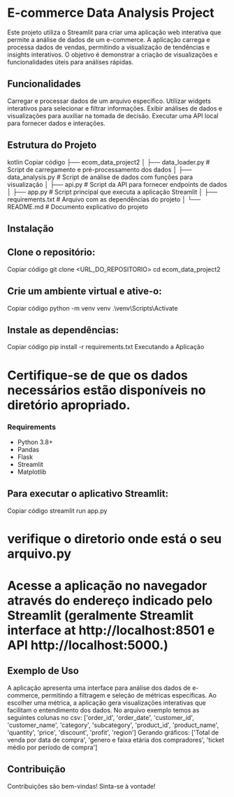 # E-commerce Data Analysis Project
Este projeto utiliza o Streamlit para criar uma aplicação web interativa que permite a análise de dados de um e-commerce. A aplicação carrega e processa dados de vendas, permitindo a visualização de tendências e insights interativos. O objetivo é demonstrar a criação de visualizações e funcionalidades úteis para análises rápidas.

## Funcionalidades
Carregar e processar dados de um arquivo específico.
Utilizar widgets interativos para selecionar e filtrar informações.
Exibir análises de dados e visualizações para auxiliar na tomada de decisão.
Executar uma API local para fornecer dados e interações.

## Estrutura do Projeto
kotlin
Copiar código
├── ecom_data_project2
│   ├── data_loader.py       # Script de carregamento e pré-processamento dos dados
│   ├── data_analysis.py     # Script de análise de dados com funções para visualização
│   ├── api.py               # Script da API para fornecer endpoints de dados
│   ├── app.py               # Script principal que executa a aplicação Streamlit
│   ├── requirements.txt     # Arquivo com as dependências do projeto
│   └── README.md            # Documento explicativo do projeto

## Instalação

## Clone o repositório:
Copiar código
git clone <URL_DO_REPOSITORIO>
cd ecom_data_project2

## Crie um ambiente virtual e ative-o:
Copiar código
python -m venv venv
.\venv\Scripts\Activate

## Instale as dependências:
Copiar código
pip install -r requirements.txt
Executando a Aplicação
# Certifique-se de que os dados necessários estão disponíveis no diretório apropriado.

### Requirements
- Python 3.8+
- Pandas
- Flask
- Streamlit
- Matplotlib

## Para executar o aplicativo Streamlit:
Copiar código
streamlit run app.py  
# verifique o diretorio onde está o seu arquivo.py
# Acesse a aplicação no navegador através do endereço indicado pelo Streamlit (geralmente Streamlit interface at http://localhost:8501 e API http://localhost:5000.)

## Exemplo de Uso
A aplicação apresenta uma interface para análise dos dados de e-commerce, permitindo a filtragem e seleção de métricas específicas. Ao escolher uma métrica, a aplicação gera visualizações interativas que facilitam o entendimento dos dados.
No arquivo exemplo temos as seguintes colunas no csv: ['order_id', 'order_date', 'customer_id', 'customer_name', 'category', 'subcategory', 'product_id', 'product_name', 'quantity', 'price', 'discount', 'profit', 'region']
Gerando gráficos: ['Total de venda por data de compra', 'genero e faixa etária dos compradores', 'ticket médio por período de compra']

## Contribuição
Contribuições são bem-vindas! Sinta-se à vontade!


